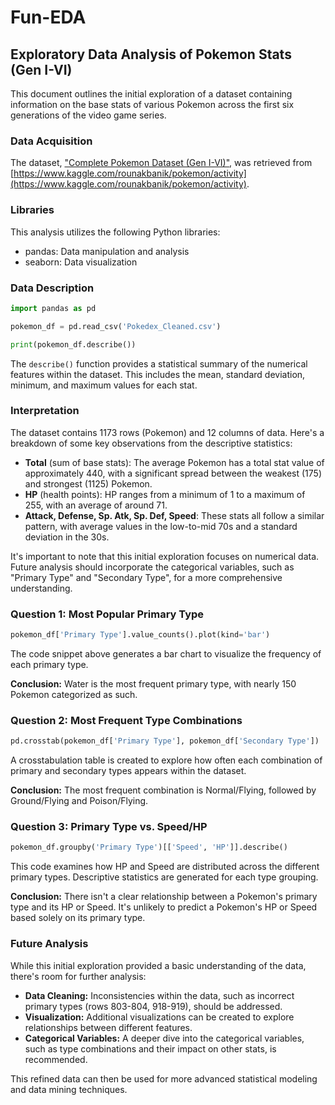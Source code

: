 # Fun-EDA

## Exploratory Data Analysis of Pokemon Stats (Gen I-VI)

This document outlines the initial exploration of a dataset containing information on the base stats of various Pokemon across the first six generations of the video game series. 

### Data Acquisition

The dataset, ["Complete Pokemon Dataset (Gen I-VI)"](./Pokedex_Cleaned.csv), was retrieved from [https://www.kaggle.com/rounakbanik/pokemon/activity](https://www.kaggle.com/rounakbanik/pokemon/activity).

### Libraries

This analysis utilizes the following Python libraries:

* pandas: Data manipulation and analysis 
* seaborn: Data visualization

### Data Description

```python
import pandas as pd

pokemon_df = pd.read_csv('Pokedex_Cleaned.csv')

print(pokemon_df.describe())
```

The `describe()` function provides a statistical summary of the numerical features within the dataset. This includes the mean, standard deviation, minimum, and maximum values for each stat.

### Interpretation

The dataset contains 1173 rows (Pokemon) and 12 columns of data. Here's a breakdown of some key observations from the descriptive statistics:

* **Total** (sum of base stats): The average Pokemon has a total stat value of approximately 440, with a significant spread between the weakest (175) and strongest (1125) Pokemon.
* **HP** (health points): HP ranges from a minimum of 1 to a maximum of 255, with an average of around 71.
* **Attack, Defense, Sp. Atk, Sp. Def, Speed**: These stats all follow a similar pattern, with average values in the low-to-mid 70s and a standard deviation in the 30s.

It's important to note that this initial exploration focuses on numerical data. Future analysis should incorporate the categorical variables, such as "Primary Type" and "Secondary Type", for a more comprehensive understanding.

### Question 1: Most Popular Primary Type

```python
pokemon_df['Primary Type'].value_counts().plot(kind='bar')
```

The code snippet above generates a bar chart to visualize the frequency of each primary type.

**Conclusion:** Water is the most frequent primary type, with nearly 150 Pokemon categorized as such.

### Question 2: Most Frequent Type Combinations

```python
pd.crosstab(pokemon_df['Primary Type'], pokemon_df['Secondary Type'])
```

A crosstabulation table is created to explore how often each combination of primary and secondary types appears within the dataset.

**Conclusion:** The most frequent combination is Normal/Flying, followed by Ground/Flying and Poison/Flying.

### Question 3: Primary Type vs. Speed/HP

```python
pokemon_df.groupby('Primary Type')[['Speed', 'HP']].describe()
```

This code examines how HP and Speed are distributed across the different primary types. Descriptive statistics are generated for each type grouping.

**Conclusion:** There isn't a clear relationship between a Pokemon's primary type and its HP or Speed. It's unlikely to predict a Pokemon's HP or Speed based solely on its primary type. 

### Future Analysis

While this initial exploration provided a basic understanding of the data, there's room for further analysis:

* **Data Cleaning:** Inconsistencies within the data, such as incorrect primary types (rows 803-804, 918-919), should be addressed.
* **Visualization:** Additional visualizations can be created to explore relationships between different features. 
* **Categorical Variables:** A deeper dive into the categorical variables, such as type combinations and their impact on other stats, is recommended.

This refined data can then be used for more advanced statistical modeling and data mining techniques.
